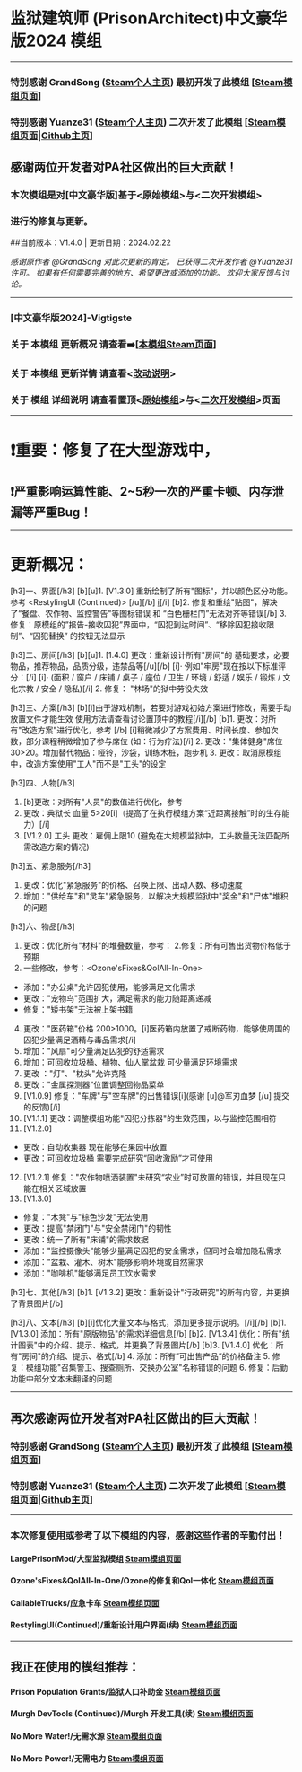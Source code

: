 # 监狱建筑师 (PrisonArchitect)中文豪华版2024 模组
***
### 特别感谢 GrandSong ([Steam个人主页](https://steamcommunity.com/id/grandsong/)) 最初开发了此模组    [[Steam模组页面](https://steamcommunity.com/sharedfiles/filedetails/?id=821415114)]
### 特别感谢 Yuanze31 ([Steam个人主页](https://steamcommunity.com/id/yuanze31/)) 二次开发了此模组    [[Steam模组页面](https://steamcommunity.com/sharedfiles/filedetails/?id=2895128242)|[Github主页](https://github.com/yuanze31/All-in-One-Deluxe)]
## 感谢两位开发者对PA社区做出的巨大贡献！

### 本次模组是对[中文豪华版]基于<原始模组>与<二次开发模组>
### 进行的修复与更新。
##当前版本：V1.4.0 | 更新日期：2024.02.22

*感谢原作者 @GrandSong 对此次更新的肯定。*
*已获得二次开发作者 @Yuanze31 许可。*
*如果有任何需要完善的地方、希望更改或添加的功能。*
*欢迎大家反馈与讨论。*

***
### [中文豪华版2024]-Vigtigste 

### 关于 **本模组 更新概况** 请查看➡️[[本模组Steam页面](https://steamcommunity.com/sharedfiles/filedetails/?id=3151283978)]

### 关于 **本模组 更新详情** 请查看<[改动说明](https://steamcommunity.com/sharedfiles/filedetails/changelog/3151283978)>

### 关于 模组 详细说明 请查看置顶<[原始模组](https://steamcommunity.com/sharedfiles/filedetails/?id=821415114)>与<[二次开发模组](https://steamcommunity.com/sharedfiles/filedetails/?id=2895128242)>页面

***
# ❗重要：修复了在大型游戏中，
## ❗严重影响运算性能、2~5秒一次的严重卡顿、内存泄漏等严重Bug！
***
# 更新概况：

[h3]一、界面[/h3]
[b][u]1. [V1.3.0] 重新绘制了所有"图标"，并以颜色区分功能。参考 <RestylingUI (Continued)>  [/u][/b]
[i](红色-囚犯专用，橙色-狱中劳役，黄色-囚犯活动，蓝色-员工专用，青色-交通运输，绿色-农业)[/i]
[b]2. 修复和重绘"贴图"，解决了“餐盘、农作物、监控警告"等图标错误 和 “白色栅栏门”无法对齐等错误[/b]
3. 修复：原模组的”报告-接收囚犯”界面中，“囚犯到达时间”、“移除囚犯接收限制”、“囚犯替换” 的按钮无法显示

[h3]二、房间[/h3]
[b][u]1. [1.4.0] 更改：重新设计所有"房间"的 基础要求，必要物品，推荐物品，品质分级，违禁品等[/u][/b]
[i]· 例如"牢房"现在按以下标准评分：[/i]
[i]· (面积 / 窗户 / 床铺 / 桌子 / 座位 / 卫生 / 环境 / 舒适 / 娱乐 / 锻炼 / 文化宗教 / 安全 / 隐私)[/i]
2. 修复： "林场"的狱中劳役失效

[h3]三、方案[/h3]
[b][i]由于游戏机制，若要对游戏初始方案进行修改，需要手动放置文件才能生效
使用方法请查看讨论置顶中的教程[/i][/b]
[b]1. 更改：对所有"改造方案"进行优化，参考 <LargePrisonMod> [/b]
[i]稍微减少了方案费用、时间长度、参加次数，部分课程稍微增加了参与席位 (如：行为疗法)[/i]
2. 更改："集体健身"席位 30>20。增加替代物品：哑铃，沙袋，训练木桩，跑步机
3. 更改：取消原模组中，改造方案使用"工人"而不是"工头"的设定

[h3]四、人物[/h3]
1. [b]更改：对所有"人员"的数值进行优化，参考 <LargePrisonMod> 
2. 更改：典狱长 血量 5>20[i]（提高了在执行模组方案“近距离接触”时的生存能力）[/i]
3. [V1.2.0] 工头 更改：雇佣上限10 (避免在大规模监狱中，工头数量无法匹配所需改造方案的情况)

[h3]五、紧急服务[/h3]
1. 更改：优化"紧急服务"的价格、召唤上限、出动人数、移动速度
2. 增加："供给车"和"灵车"紧急服务，以解决大规模监狱中"奖金"和"尸体"堆积的问题

[h3]六、物品[/h3]
1. 更改：优化所有"材料"的堆叠数量，参考：<LargePrisonMod> 
2.修复：所有可售出货物价格低于预期
3. 一些修改，参考：<Ozone'sFixes&QolAll-In-One> 
- 添加："办公桌"允许囚犯使用，能够满足文化需求
- 更改："宠物鸟"范围扩大，满足需求的能力随距离递减
- 修复："矮书架"无法被上架书籍
4. 更改："医药箱"价格 200>1000。[i]医药箱内放置了戒断药物，能够使周围的囚犯少量满足酒精与毒品需求[/i]
5. 增加："风扇"可少量满足囚犯的舒适需求
6. 增加：可回收垃圾桶、植物、仙人掌盆栽 可少量满足环境需求
7. 更改 ："灯"、"枕头"允许克隆
8. 更改："金属探测器"位置调整回物品菜单
9. [V1.0.9] 修复："车牌"与"空车牌"的出售错误[i](感谢  [u]@军刃血梦 [/u] 提交的反馈)[/i]
10. [V1.1.1] 更改：调整模组功能"囚犯分拣器"的生效范围，以与监控范围相符
11. [V1.2.0] 
- 更改：自动收集器 现在能够在果园中放置
- 更改：可回收垃圾桶 需要完成研究“回收激励”才可使用
12. [V1.2.1] 修复："农作物喷洒装置"未研究“农业”时可放置的错误，并且现在只能在相关区域放置
13. [V1.3.0]
- 修复："木凳"与"棕色沙发"无法使用
- 更改：提高"禁闭门"与"安全禁闭门"的韧性
- 更改：统一了所有"床铺"的需求数据
- 添加："监控摄像头"能够少量满足囚犯的安全需求，但同时会增加隐私需求
- 添加："盆栽、灌木、树木"能够影响环境或自然需求
- 添加："咖啡机"能够满足员工饮水需求

[h3]七、其他[/h3]
[b]1. [V1.3.2] 更改：重新设计"行政研究"的所有内容，并更换了背景图片[/b]

[h3]八、文本[/h3]
[b][i]优化大量文本与格式，添加更多提示说明。[/i][/b]
[b]1.  [V1.3.0] 添加：所有"原版物品"的需求详细信息[/b]
[b]2. [V1.3.4] 优化：所有"统计图表"中的介绍、提示、格式，并更换了背景图片[/b]
[b]3. [V1.4.0] 优化：所有"房间"的介绍、提示、格式[/b]
4. 添加：所有”可出售产品“的价格备注
5. 修复：模组功能"召集警卫、搜查厕所、交换办公室"名称错误的问题
6. 修复：后勤功能中部分文本未翻译的问题

***
## 再次感谢两位开发者对PA社区做出的巨大贡献！
### 特别感谢 GrandSong ([Steam个人主页](https://steamcommunity.com/id/grandsong/)) 最初开发了此模组    [[Steam模组页面](https://steamcommunity.com/sharedfiles/filedetails/?id=821415114)]
### 特别感谢 Yuanze31 ([Steam个人主页](https://steamcommunity.com/id/yuanze31/)) 二次开发了此模组    [[Steam模组页面](https://steamcommunity.com/sharedfiles/filedetails/?id=2895128242)|[Github主页](https://github.com/yuanze31/All-in-One-Deluxe)]
***
### 本次修复使用或参考了以下模组的内容，感谢这些作者的辛勤付出！
#### LargePrisonMod/大型监狱模组    [Steam模组页面](https://steamcommunity.com/sharedfiles/filedetails/?id=359636985)
#### Ozone'sFixes&QolAll-In-One/Ozone的修复和Qol一体化    [Steam模组页面](https://steamcommunity.com/sharedfiles/filedetails/?id=2978340955)
#### CallableTrucks/应急卡车    [Steam模组页面](https://steamcommunity.com/sharedfiles/filedetails/?id=1632394574)
#### RestylingUI(Continued)/重新设计用户界面(续)    [Steam模组页面](https://steamcommunity.com/sharedfiles/filedetails/?id=3009547076)
***
## 我正在使用的模组推荐：
#### Prison Population Grants/监狱人口补助金    [Steam模组页面](https://steamcommunity.com/sharedfiles/filedetails/?id=227085867)
#### Murgh DevTools (Continued)/Murgh 开发工具(续)    [Steam模组页面](https://steamcommunity.com/sharedfiles/filedetails/?id=3019052572)
#### No More Water!/无需水源    [Steam模组页面](https://steamcommunity.com/sharedfiles/filedetails/?id=2514307311)
#### No More Power!/无需电力    [Steam模组页面](https://steamcommunity.com/sharedfiles/filedetails/?id=2514307414)


